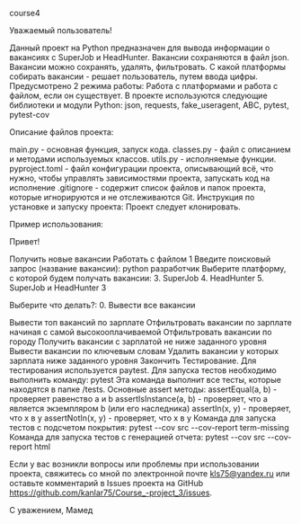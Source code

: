 course4

Уважаемый пользователь!

Данный проект на Python предназначен для вывода информации о вакансиях с SuperJob и HeadHunter. Вакансии сохраняются в файл json. Вакансии можно сохранять, удалять, фильтровать. С какой платформы собирать вакансии - решает пользователь, путем ввода цифры. Предусмотрено 2 режима работы: Работа с платформами и работа с файлом, если он существует. В проекте используются следующие библиотеки и модули Python: json, requests, fake_useragent, ABC, pytest, pytest-cov

Описание файлов проекта:

main.py - основная функция, запуск кода.
classes.py - файл с описанием и методами используемых классов.
utils.py - исполняемые функции.
pyproject.toml - файл конфигурации проекта, описывающий всё, что нужно, чтобы управлять зависимостями проекта, запускать код на исполнение
.gitignore - содержит список файлов и папок проекта, которые игнорируются и не отслеживаются Git.
Инструкция по установке и запуску проекта: Проект следует клонировать.

Пример использования:

Привет!

Получить новые вакансии
Работать с файлом
1 Введите поисковый запрос (название вакансии): python разработчик Выберите платформу, с которой будем получать вакансии: 3. SuperJob 4. HeadHunter 5. SuperJob и HeadHunter 3

Выберите что делать?: 0. Вывести все вакансии

Вывести топ вакансий по зарплате
Отфильтровать вакансии по зарплате начиная с самой высокооплачиваемой
Отфильтровать вакансии по городу
Получить вакансии с зарплатой не ниже заданного уровня
Вывести вакансии по ключевым словам
Удалить вакансии у которых зарплата ниже заданного уровня
Закончить
Тестирование. Для тестирования используется paytest. Для запуска тестов необходимо выполнить команду: pytest Эта команда выполнит все тесты, которые находятся в папке /tests. Основные assert методы: assertEqual(a, b) - проверяет равенство a и b assertIsInstance(a, b) - проверяет, что a является экземпляром b (или его наследника) assertIn(x, y) - проверяет, что x в y assertNotIn(x, y) - проверяет, что x в y Команда для запуска тестов с подсчетом покрытия:
pytest --cov src --cov-report term-missing Команда для запуска тестов с генерацией отчета: pytest --cov src --cov-report html

Если у вас возникли вопросы или проблемы при использовании проекта, свяжитесь со мной по электронной почте kls75@yandex.ru или оставьте комментарий в Issues проекта на GitHub https://github.com/kanlar75/Course_-project_3/issues.

С уважением, Мамед 